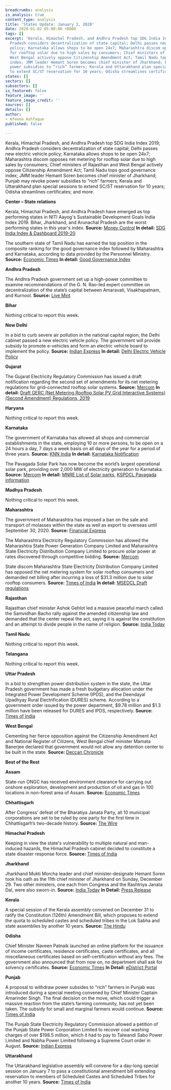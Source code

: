 ```yaml
---
breadcrumbs: analysis
is_analysis: true
content_type: analysis
title: 'States Update: January 2, 2020'
date: 2020-01-02 05:00:00 +0000
tags: []
excerpt: 'Kerala, Himachal Pradesh, and Andhra Pradesh top SDG India Index 2019; Andhra
  Pradesh considers decentralization of state capital; Delhi passes new electric vehicle
  policy; Karnataka allows shops to be open 24x7; Maharashtra discom opposes net metering
  for rooftop solar due to high sales by consumers; Chief ministers of Rajasthan and
  West Bengal actively oppose Citizenship Amendment Act; Tamil Nadu tops good governance
  index; JMM leader Hemant Soren becomes chief minister of Jharkhand; Punjab may revoke
  power subsidies to “rich” farmers; Kerala and Uttarakhand plan special sessions
  to extend SC/ST reservation for 10 years; Odisha streamlines certificates; and more. '
states: []
sectors: []
subsectors: []
is_featured: false
feature_image: ''
feature_image_credit: ''
sources: []
details: []
author:
- Afeena Ashfaque
published: false

---
```

Kerala, Himachal Pradesh, and Andhra Pradesh top SDG India Index 2019; Andhra Pradesh considers decentralization of state capital; Delhi passes new electric vehicle policy; Karnataka allows shops to be open 24x7; Maharashtra discom opposes net metering for rooftop solar due to high sales by consumers; Chief ministers of Rajasthan and West Bengal actively oppose Citizenship Amendment Act; Tamil Nadu tops good governance index; JMM leader Hemant Soren becomes chief minister of Jharkhand; Punjab may revoke power subsidies to “rich” farmers; Kerala and Uttarakhand plan special sessions to extend SC/ST reservation for 10 years; Odisha streamlines certificates; and more.

**Center – State relations**

Kerala, Himachal Pradesh, and Andhra Pradesh have emerged as top performing states in NITI Aayog's Sustainable Development Goals India Index 2019. Bihar, Jharkhand, and Arunachal Pradesh are the worst performing states in this year's index. **Source:** [Money Control](https://www.moneycontrol.com/news/india/kerala-himachal-pradesh-andhra-pradesh-lead-performers-in-nitis-sdg-index-4771191.html) **In detail:** [SDG India Index & Dashboard 2019-20](https://niti.gov.in/sites/default/files/2019-12/SDG-India-Index-2.0_27-Dec.pdf)

The southern state of Tamil Nadu has earned the top position in the composite ranking for the good governance index followed by Maharashtra and Karnataka, according to data provided by the Personnel Ministry. **Source:** [Economic Times](https://economictimes.indiatimes.com/news/politics-and-nation/tamil-nadu-tops-good-governance-index-among-big-states-maharashtra-and-karnataka-get-second-third-slot/articleshow/72978601.cms) **In detail:** [Good Governance Index](http://164.100.117.97/WriteReadData/userfiles/GGI%20ppt_GGD_24.12.2019-Final.pptx)

**Andhra Pradesh**

The Andhra Pradesh government set up a high-power committee to examine recommendations of the G. N. Rao-led expert committee on decentralization of the state’s capital between Amaravati, Visakhapatnam, and Kurnool. **Source:** [Live Mint](https://www.livemint.com/news/india/andhra-forms-panel-to-look-into-suggestions-on-decentralization-of-state-capital-11577604896968.html)

**Bihar**

Nothing critical to report this week.

**New Delhi**

In a bid to curb severe air pollution in the national capital region, the Delhi cabinet passed a new electric vehicle policy. The government will provide subsidy to promote e-vehicles and form an electric vehicle board to implement the policy. **Source:** [Indian Express](https://indianexpress.com/article/cities/delhi/delhi-govt-passes-electric-vehicle-policy-to-tackle-air-pollution-5-lakh-evs-to-be-registered-in-5-years-6181542/) **In detail:** [Delhi Electric Vehicle Policy](http://transport.delhi.gov.in/sites/default/files/All-PDF/Electric%20Policy%202018.pdf)

**Gujarat**

The Gujarat Electricity Regulatory Commission has issued a draft notification regarding the second set of amendments for its net metering regulations for grid-connected rooftop solar systems. **Source:** [Mercom](https://mercomindia.com/gujarat-net-metering-rules-rooftop-solar/) **In detail:** [Draft GERC (Net Metering Rooftop Solar PV Grid Interactive Systems) (Second Amendment) Regulations, 2019](https://www.gercin.org/wp-content/uploads/2019/12/Draft-Notification_for-Net-Metering-Regulation_181219.final_.pdf)

**Haryana**

Nothing critical to report this week.

**Karnataka**

The government of Karnataka has allowed all shops and commercial establishments in the state, employing 10 or more persons, to be open on a 24 hours a day, 7 days a week basis on all days of the year for a period of three years. **Source:** [KNN India](https://knnindia.co.in/news/newsdetails/state/karnataka-govt-gives-nod-to-open-shops-24x7-for-3-years) **In detail:** [Karnataka Notification](https://www.rai.net.in/E-Mailers/Advocacy-update/24x7-store-opening-permission-Karnataka.pdf)

The Pavagada Solar Park has now become the world’s largest operational solar park, providing over 2,000 MW of electricity generation to Karnataka. **Source:** [Mercom](https://mercomindia.com/karnatakas-pavagada-solar-operational/) **In detail:** [MNRE List of Solar parks](https://mnre.gov.in/scheme-documents), [KSPDCL Pavagada information](http://kspdcl.in/Aboutus_kan.htm)

**Madhya Pradesh**

Nothing critical to report this week.

**Maharashtra**

The government of Maharashtra has imposed a ban on the sale and transport of molasses within the state as well as export to overseas until September 30, 2020. **Source:** [Financial Express](https://www.financialexpress.com/industry/maharashtra-bans-export-of-molasses/1806018/)

The Maharashtra Electricity Regulatory Commission has allowed the Maharashtra State Power Generation Company Limited and Maharashtra State Electricity Distribution Company Limited to procure solar power at rates discovered through competitive bidding. **Source:** [Mercom](https://mercomindia.com/maharashtra-approves-tariff-50-mw-solar-projects/)

State discom Maharashtra State Electricity Distribution Company Limited has opposed the net metering system for solar rooftop consumers and demanded net billing after incurring a loss of $31.3 million due to solar rooftop consumers. **Source:** [Times of India](https://timesofindia.indiatimes.com/city/nagpur/msedcl-claims-loss-due-to-solar-rooftop/articleshow/72971489.cms) **In detail:** [MSEDCL Draft regulations](https://www.mahadiscom.in/wp-content/uploads/2019/11/26.10.2019-Draft-MERC-Grid-Interactive-Rooftop-RE-Generating-Systems-Regulations-2019.pdf)

**Rajasthan**

Rajasthan chief minister Ashok Gehlot led a massive peaceful march called the Samvidhan Bacho rally against the amended citizenship law and demanded that the center repeal the act, saying it is against the constitution and an attempt to divide people in the name of religion. **Source:** [India Today](https://www.indiatoday.in/india/story/caa-nrc-protests-rajasthan-nearly-3-lakh-carry-out-peaceful-march-1630590-2019-12-22)

**Tamil Nadu**

Nothing critical to report this week.

**Telangana**

Nothing critical to report this week.

**Uttar Pradesh**

In a bid to strengthen power distribution system in the state, the Uttar Pradesh government has made a fresh budgetary allocation under the Integrated Power Development Scheme (IPDS), and the Deendayal Upadhyay Rural Electrification (DURES) scheme. According to a government order issued by the power department, $9.78 million and $1.3 million have been released for DURES and IPDS, respectively. **Source:** [Times of India](https://timesofindia.indiatimes.com/city/lucknow/more-funds-for-discoms-to-light-up-entire-uttar-pradesh/articleshowprint/73023760.cms)

**West Bengal**

Cementing her fierce opposition against the Citizenship Amendment Act and National Register of Citizens, West Bengal chief minister Mamata Banerjee declared that government would not allow any detention center to be built in the state. **Source:** [Deccan Chronicle](https://www.deccanchronicle.com/nation/politics/281219/mamata-banerjee-says-will-not-allow-detention-centre-in-west-bengal.html)

**Best of the Rest**

**Assam**

State-run ONGC has received environment clearance for carrying out onshore exploration, development and production of oil and gas in 100 locations in non-forest area of Assam. **Source:** [Economic Times](https://energy.economictimes.indiatimes.com/news/oil-and-gas/ongc-gets-green-nod-for-rs-3500-cr-project-in-assam/72981386)

**Chhattisgarh**

After Congress’ defeat of the Bharatiya Janata Party, all 10 municipal corporations are set to be ruled by one party for the first time in Chhattisgarh’s two-decade history. **Source:** [The Wire](https://thewire.in/politics/congress-sweeps-civic-body-elections-in-chhattisgarh)

**Himachal Pradesh**

Keeping in view the state's vulnerability to multiple natural and man-induced hazards, the Himachal Pradesh cabinet decided to constitute a state disaster response force. **Source:** [Times of India](https://timesofindia.indiatimes.com/city/shimla/hp-cabinet-decides-to-constitute-states-own-disaster-response-force/articleshow/73012761.cms)

**Jharkhand**

Jharkhand Mukti Morcha leader and chief minister-designate Hemant Soren took his oath as the 11th chief minister of Jharkhand on Sunday, December 29. Two other ministers, one each from Congress and the Rashtriya Janata Dal, were also sworn-in. **Source:** [India Today](https://www.indiatoday.in/india/story/jharkhand-chief-minister-oath-taking-hemant-soren-swearing-in-ceremony-live-updates-december-29-1632295-2019-12-29) **In Detail:** [Press Release](http://prdjharkhand.in/view_press_release_photo.php?prid=24572)

**Kerala**

A special session of the Kerala assembly convened on December 31 to ratify the Constitution (126th) Amendment Bill, which proposes to extend the quota to scheduled castes and scheduled tribes in the Lok Sabha and state assemblies by another 10 years. **Source:** [The Hindu](https://www.thehindu.com/news/national/kerala/special-session-of-kerala-assembly-on-december-31/article30425898.ece)

**Odisha**

Chief Minister Naveen Patnaik launched an online platform for the issuance of income certificates, residence certificates, caste certificates, and all miscellaneous certificates based on self-certification without any fees. The government also announced that from now on, no department shall ask for solvency certificates. **Source:** [Economic Times](https://economictimes.indiatimes.com/news/politics-and-nation/odisha-govt-launches-online-platform-for-issuance-of-certificates/articleshow/73013504.cms) **In Detail:** [eDistrict Portal](https://edistrict.odisha.gov.in/)

**Punjab**

A proposal to withdraw power subsides to “rich” farmers in Punjab was introduced during a special meeting convened by Chief Minister Captain Amarinder Singh. The final decision on the move, which could trigger a massive reaction from the state’s farming community, has not yet been taken. The subsidy for small and marginal farmers would continue. **Source:** [Times of India](https://timesofindia.indiatimes.com/india/punjab-may-withdraw-power-subsidy-to-large-farmers/articleshowprint/73013097.cms)

The Punjab State Electricity Regulatory Commission allowed a petition of the Punjab State Power Corporation Limited to recover coal washing charges of over $198.5 million, which it had to pay to Talwandi Sabo Power Limited and Nabha Power Limited following a Supreme Court order in August. **Source:** [Indian Express](https://indianexpress.com/article/india/punjab-electricity-rates-likely-to-rise-again-as-additional-costs-to-be-recovered-from-consumers-6185442/)

**Uttarakhand**

The Uttarakhand legislative assembly will convene for a day-long special session on January 7 to pass a constitutional amendment bill extending reservation to members of Scheduled Castes and Scheduled Tribes for another 10 years. **Source:** [Times of India](https://timesofindia.indiatimes.com/city/dehradun/uttarakhand-assembly-to-convene-special-session-on-jan-7/articleshow/73000064.cms)